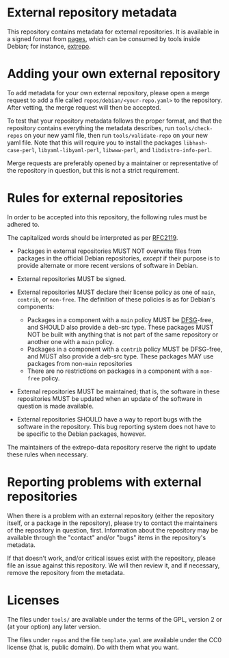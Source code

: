 # External repository metadata

This repository contains metadata for external repositories. It is
available in a signed format from
[pages](https://extrepo-team.pages.debian.net/extrepo-data), which can
be consumed by tools inside Debian; for instance,
[extrepo](https://salsa.debian.org/extrepo-team/extrepo).

# Adding your own external repository

To add metadata for your own external repository, please open a merge
request to add a file called `repos/debian/<your-repo.yaml>` to
the repository. After vetting, the merge request will then be accepted.

To test that your repository metadata follows the proper format, and
that the repository contains everything the metadata describes, run
`tools/check-repos` on your new yaml file, then run `tools/validate-repo`
on your new yaml file. Note that this will require you to install the
packages `libhash-case-perl`, `libyaml-libyaml-perl`, `libwww-perl`,
and `libdistro-info-perl`.

Merge requests are preferably opened by a maintainer or representative
of the repository in question, but this is not a strict requirement.

# Rules for external repositories

In order to be accepted into this repository, the following rules must
be adhered to.

The capitalized words should be interpreted as per
[RFC2119](https://tools.ietf.org/html/rfc2119).

- Packages in external repositories MUST NOT overwrite files from
  packages in the official Debian repositories, *except* if their
  purpose is to provide alternate or more recent versions of software in
  Debian.
- External repositories MUST be signed.
- External repositories MUST declare their license policy as one of
  `main`, `contrib`, or `non-free`. The definition of these policies is
  as for Debian's components:

  - Packages in a component with a `main` policy MUST be
    [DFSG](https://www.debian.org/social_contract#guidelines)-free,
    and SHOULD also provide a deb-src type. These packages MUST NOT be
    built with anything that is not part of the same repository or
    another one with a `main` policy.
  - Packages in a component with a `contrib` policy MUST be
    DFSG-free, and MUST also provide a deb-src type. These packages
    MAY use packages from non-`main` repositories
  - There are no restrictions on packages in a component with a
    `non-free` policy.

- External repositories MUST be maintained; that is, the software in
  these repositories MUST be updated when an update of the software in
  question is made available.
- External repositories SHOULD have a way to report bugs with the
  software in the repository. This bug reporting system does not have to
  be specific to the Debian packages, however.

The maintainers of the extrepo-data repository reserve the right to
update these rules when necessary.

# Reporting problems with external repositories

When there is a problem with an external repository (either the
repository itself, or a package in the repository), please try to contact
the maintainers of the repository in question, first. Information about
the repository may be available through the "contact" and/or "bugs"
items in the repository's metadata.

If that doesn't work, and/or critical issues exist with the repository,
please file an issue against this repository. We will then review it,
and if necessary, remove the repository from the metadata.

# Licenses

The files under `tools/` are available under the terms of the GPL,
version 2 or (at your option) any later version.

The files under `repos` and the file `template.yaml` are available under
the CC0 license (that is, public domain). Do with them what you want.
